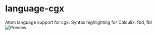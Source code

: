 # language-cgx
Atom language support for cgx: Syntax highlighting for Calculix: fbd, fbl
![Preview]("language-cgx")
